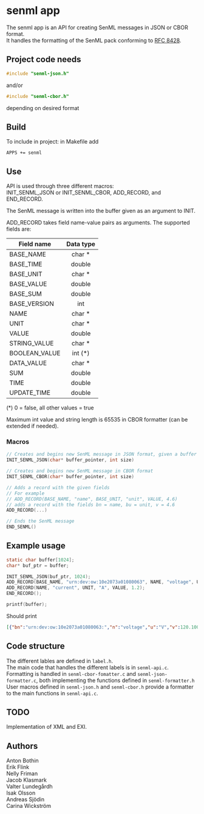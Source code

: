 # senml app
The senml app is an API for creating SenML messages in JSON or CBOR format.  
It handles the formatting of the SenML pack conforming to [RFC 8428](https://tools.ietf.org/html/rfc8428).

## Project code needs

```c
#include "senml-json.h"
```  
and/or  
```c
#include "senml-cbor.h"
```  
depending on desired format

## Build

To include in project:
in Makefile add

```
APPS += senml
```

## Use

API is used through three different macros:  
INIT_SENML_JSON or INIT_SENML_CBOR, ADD_RECORD, and END_RECORD.  

The SenML message is written into the buffer given as an argument to INIT.

ADD_RECORD takes field name-value pairs as arguments. The supported fields are:

| Field name    | Data type |
| ------------- |:---------:|
| BASE_NAME     | char *    |
| BASE_TIME     | double    |
| BASE_UNIT     | char *    |
| BASE_VALUE    | double    |
| BASE_SUM      | double    |
| BASE_VERSION  | int       |
| NAME          | char *    |
| UNIT          | char *    |
| VALUE         | double    |
| STRING_VALUE  | char *    |
| BOOLEAN_VALUE | int (*)   |
| DATA_VALUE    | char *    |
| SUM           | double    |
| TIME          | double    |
| UPDATE_TIME   | double    |

(*) 0 = false, all other values = true

Maximum int value and string length is 65535 in CBOR formatter (can be extended if needed).

### Macros
```c
// Creates and begins new SenML message in JSON format, given a buffer and its size
INIT_SENML_JSON(char* buffer_pointer, int size)
```
```c
// Creates and begins new SenML message in CBOR format
INIT_SENML_CBOR(char* buffer_pointer, int size)
```
```c
// Adds a record with the given fields
// For example 
// ADD_RECORD(BASE_NAME, "name", BASE_UNIT, "unit", VALUE, 4.6)
// adds a record with the fields bn = name, bu = unit, v = 4.6
ADD_RECORD(...)
```
```c
// Ends the SenML message
END_SENML()
```

## Example usage
```c
static char buffer[1024];
char* buf_ptr = buffer;

INIT_SENML_JSON(buf_ptr, 1024);
ADD_RECORD(BASE_NAME, "urn:dev:ow:10e2073a01080063", NAME, "voltage", UNIT, "V", VALUE, 120.1);
ADD_RECORD(NAME, "current", UNIT, "A", VALUE, 1.2);
END_RECORD();

printf(buffer);
```
Should print
```json
[{"bn":"urn:dev:ow:10e2073a01080063:","n":"voltage","u":"V","v":120.100000},{"n":"current","u":"A","v":1.200000}]
```
## Code structure
The different lables are defined in `label.h`.  
The main code that handles the different labels is in `senml-api.c`.  
Formatting is handled in `senml-cbor-fomatter.c` and `senml-json-formatter.c`, both implementing the functions defined in `senml-formatter.h`  
User macros defined in `senml-json.h` and `senml-cbor.h` provide a formatter to the main functions in `senml-api.c`.  

## TODO
Implementation of XML and EXI.  

## Authors
Anton Bothin  
Erik Flink  
Nelly Friman  
Jacob Klasmark  
Valter Lundegårdh  
Isak Olsson  
Andreas Sjödin  
Carina Wickström